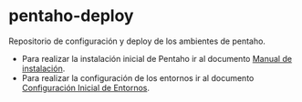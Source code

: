 # pentaho-deploy
Repositorio de configuración y deploy de los ambientes de pentaho.

-   Para realizar la instalación inicial de Pentaho ir al documento  [Manual de instalación](https://github.com/datosgobar/pentaho-deploy/blob/master/docs/Manual%20de%20Instalación.md).
-   Para realizar la configuración de los entornos ir al documento  [Configuración Inicial de Entornos](https://github.com/datosgobar/pentaho-deploy/blob/master/docs/Configuración%20Inicial%20de%20Entornos.md).
